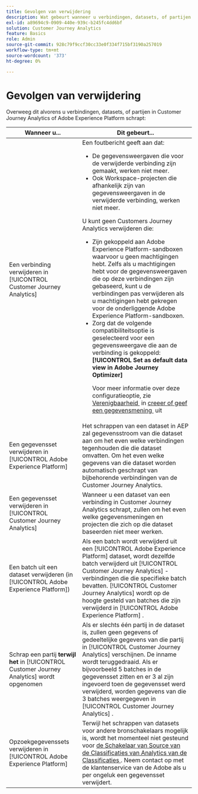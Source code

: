 ```yaml
---
title: Gevolgen van verwijdering
description: Wat gebeurt wanneer u verbindingen, datasets, of partijen in Customer Journey Analytics of Adobe Experience Platform schrapt.
exl-id: a89694c9-0909-440e-939c-b245fc4dd6bf
solution: Customer Journey Analytics
feature: Basics
role: Admin
source-git-commit: 928c79f9ccf30cc33e0f334f715bf3190a257019
workflow-type: tm+mt
source-wordcount: '373'
ht-degree: 0%

---
```


# Gevolgen van verwijdering

Overweeg dit alvorens u verbindingen, datasets, of partijen in Customer Journey Analytics of Adobe Experience Platform schrapt:

| Wanneer u... | Dit gebeurt... |
| --- | --- |
| Een verbinding verwijderen in [!UICONTROL Customer Journey Analytics] | Een foutbericht geeft aan dat:<ul><li>De gegevensweergaven die voor de verwijderde verbinding zijn gemaakt, werken niet meer.</li><li> Ook Workspace-projecten die afhankelijk zijn van gegevensweergaven in de verwijderde verbinding, werken niet meer.</li></ul>U kunt geen Customers Journey Analytics verwijderen die: <ul><li>Zijn gekoppeld aan Adobe Experience Platform-sandboxen waarvoor u geen machtigingen hebt. Zelfs als u machtigingen hebt voor de gegevensweergaven die op deze verbindingen zijn gebaseerd, kunt u de verbindingen pas verwijderen als u machtigingen hebt gekregen voor de onderliggende Adobe Experience Platform-sandboxen.</li><li>Zorg dat de volgende compatibiliteitsoptie is geselecteerd voor een gegevensweergave die aan de verbinding is gekoppeld: **[!UICONTROL Set as default data view in Adobe Journey Optimizer]**<p>Voor meer informatie over deze configuratieoptie, zie [&#x200B; Verenigbaarheid &#x200B;](/help/data-views/create-dataview.md#compatibility) in [&#x200B; creeer of geef een gegevensmening &#x200B;](/help/data-views/create-dataview.md) uit</p></li></ul> |
| Een gegevensset verwijderen in [!UICONTROL Adobe Experience Platform] | Het schrappen van een dataset in AEP zal gegevensstroom van die dataset aan om het even welke verbindingen tegenhouden die die dataset omvatten. Om het even welke gegevens van die dataset worden automatisch geschrapt van bijbehorende verbindingen van de Customer Journey Analytics. |
| Een gegevensset verwijderen in [!UICONTROL Customer Journey Analytics] | Wanneer u een dataset van een verbinding in Customer Journey Analytics schrapt, zullen om het even welke gegevensmeningen en projecten die zich op die dataset baseerden niet meer werken. |
| Een batch uit een dataset verwijderen (in [!UICONTROL Adobe Experience Platform]) | Als een batch wordt verwijderd uit een [!UICONTROL Adobe Experience Platform] dataset, wordt dezelfde batch verwijderd uit [!UICONTROL Customer Journey Analytics] -verbindingen die die specifieke batch bevatten. [!UICONTROL Customer Journey Analytics] wordt op de hoogte gesteld van batches die zijn verwijderd in [!UICONTROL Adobe Experience Platform] . |
| Schrap een partij **terwijl het** in [!UICONTROL Customer Journey Analytics] wordt opgenomen | Als er slechts één partij in de dataset is, zullen geen gegevens of gedeeltelijke gegevens van die partij in [!UICONTROL Customer Journey Analytics] verschijnen. De inname wordt teruggedraaid. Als er bijvoorbeeld 5 batches in de gegevensset zitten en er 3 al zijn ingevoerd toen de gegevensset werd verwijderd, worden gegevens van die 3 batches weergegeven in [!UICONTROL Customer Journey Analytics] . |
| Opzoekgegevenssets verwijderen in [!UICONTROL Adobe Experience Platform] | Terwijl het schrappen van datasets voor andere bronschakelaars mogelijk is, wordt het momenteel niet gesteund voor [&#x200B; de Schakelaar van Source van de Classificaties van Analytics van de Classificaties &#x200B;](https://experienceleague.adobe.com/docs/experience-platform/sources/ui-tutorials/create/adobe-applications/classifications.html?lang=nl-NL). Neem contact op met de klantenservice van de Adobe als u per ongeluk een gegevensset verwijdert. |
